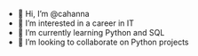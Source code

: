 - 👋 Hi, I’m @cahanna
- 👀 I’m interested in a career in IT
- 🌱 I’m currently learning Python and SQL
- 💞️ I’m looking to collaborate on Python projects


<!---
cahanna/cahanna is a ✨ special ✨ repository because its `README.md` (this file) appears on your GitHub profile.
You can click the Preview link to take a look at your changes.
--->
